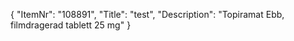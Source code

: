 {
  "ItemNr": "108891",
  "Title": "test",
  "Description": "Topiramat Ebb, filmdragerad tablett 25 mg"
}